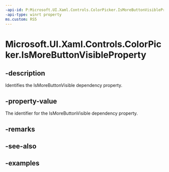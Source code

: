 ```yaml
---
-api-id: P:Microsoft.UI.Xaml.Controls.ColorPicker.IsMoreButtonVisibleProperty
-api-type: winrt property
ms.custom: RS5
---
```

<!-- Property syntax.
public DependencyProperty IsMoreButtonVisibleProperty { get; }
-->

# Microsoft.UI.Xaml.Controls.ColorPicker.IsMoreButtonVisibleProperty


## -description

Identifies the IsMoreButtonVisible dependency property.


## -property-value

The identifier for the IsMoreButtonVisible dependency property.


## -remarks


## -see-also


## -examples


